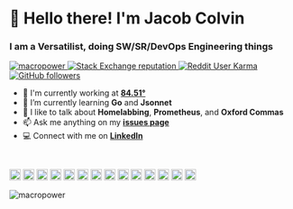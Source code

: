 <h1 align="left">👋 Hello there! I'm Jacob Colvin</h1>
<h3 align="left">I am a Versatilist, doing SW/SR/DevOps Engineering things</h3>

<p align="left">
  <a href="https://github.com/MacroPower/MacroPower" target="blank">
    <img src="https://komarev.com/ghpvc/?username=macropower" alt="macropower" />
  </a>
  <a href="https://stackoverflow.com/users/4868262" target="blank">
    <img alt="Stack Exchange reputation" src="https://img.shields.io/stackexchange/stackoverflow/r/4868262?color=orange&label=reputation">
  </a>
  <a href="https://reddit.com/u/macropower" target="blank">
    <img alt="Reddit User Karma" src="https://img.shields.io/reddit/user-karma/combined/macropower?label=karma">
  </a>
  <a href="https://github.com/MacroPower/MacroPower" target="blank">
    <img alt="GitHub followers" src="https://img.shields.io/github/followers/MacroPower?color=green">
  </a>
</p>

- 🏢 I'm currently working at **[84.51°](https://github.com/8451)**
- 🌱 I’m currently learning **Go** and **Jsonnet**
- 💬 I like to talk about **Homelabbing**, **Prometheus**, and **Oxford Commas**
- 📫 Ask me anything on my **[issues page](https://github.com/MacroPower/MacroPower/issues)**
- 💻 Connect with me on **[LinkedIn](https://www.linkedin.com/in/colvinjm)**

<br>

<p align="left">
  <img src="https://devicons.github.io/devicon/devicon.git/icons/react/react-original-wordmark.svg" alt="react" width="20" height="20"/>
  <img src="https://devicons.github.io/devicon/devicon.git/icons/bootstrap/bootstrap-plain.svg" alt="bootstrap" width="20" height="20"/>
  <img src="https://devicons.github.io/devicon/devicon.git/icons/css3/css3-original-wordmark.svg" alt="css3" width="20" height="20"/>
  <img src="https://devicons.github.io/devicon/devicon.git/icons/csharp/csharp-original.svg" alt="csharp" width="20" height="20"/>
  <img src="https://devicons.github.io/devicon/devicon.git/icons/docker/docker-original.svg" alt="docker" width="20" height="20"/>
  <img src="https://devicons.github.io/devicon/devicon.git/icons/go/go-original.svg" alt="go" width="20" height="20"/>
  <img src="https://devicons.github.io/devicon/devicon.git/icons/html5/html5-original-wordmark.svg" alt="html5" width="20" height="20"/>
  <img src="https://devicons.github.io/devicon/devicon.git/icons/javascript/javascript-original.svg" alt="javascript" width="20" height="20"/>
  <img src="https://devicons.github.io/devicon/devicon.git/icons/typescript/typescript-original.svg" alt="typescript" width="20" height="20"/>
  <img src="https://devicons.github.io/devicon/devicon.git/icons/mysql/mysql-original-wordmark.svg" alt="mysql" width="20" height="20"/>
  <img src="https://devicons.github.io/devicon/devicon.git/icons/redhat/redhat-original.svg" alt="redhat" width="20" height="20"/>
  <img src="https://devicons.github.io/devicon/devicon.git/icons/python/python-original.svg" alt="python" width="20" height="20"/>
  <img src="https://devicons.github.io/devicon/devicon.git/icons/linux/linux-original.svg" alt="linux" width="20" height="20"/>
  <img src="https://jsonnet.org/img/isologo.svg" alt="jsonnet" width="20" height="20"/>
</p>

<p align="left">
  <img src="https://github-readme-stats.vercel.app/api?username=macropower&show_icons=true&count_private=true" alt="macropower" />
</p>
